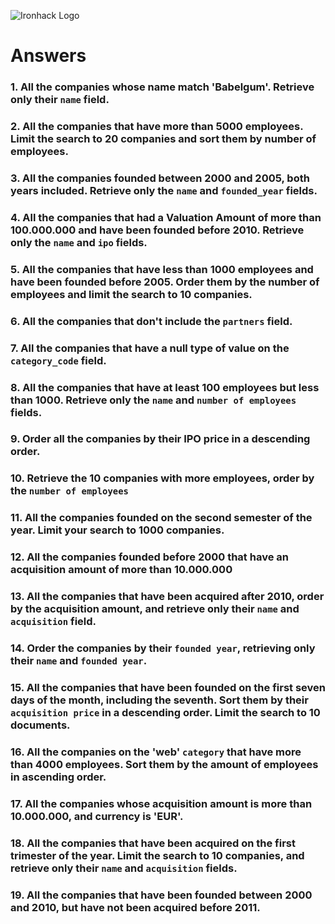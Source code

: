![Ironhack Logo](https://i.imgur.com/1QgrNNw.png)

# Answers

### 1. All the companies whose name match 'Babelgum'. Retrieve only their `name` field.

<!-- Your Code Goes Here -->
<!--
query: {name: "'Babelgum"}
projection: {name: 1, _id:0}
sort:
skip:
limit:
-->

### 2. All the companies that have more than 5000 employees. Limit the search to 20 companies and sort them by **number of employees**.

<!-- Your Code Goes Here -->
<!--
query: {number_of_employees: {$gt: 5000}}
projection:
sort: {number_of_employees: -1}
skip:
limit: 20
-->

### 3. All the companies founded between 2000 and 2005, both years included. Retrieve only the `name` and `founded_year` fields.

<!-- Your Code Goes Here -->
<!--
query: {founded_year: {$gte: 2000, $lte: 2005}}
projection: {name: 1, founded_year: 1, _id: 0}
sort:
skip:
limit:
-->

### 4. All the companies that had a Valuation Amount of more than 100.000.000 and have been founded before 2010. Retrieve only the `name` and `ipo` fields.

<!-- Your Code Goes Here -->
<!--
query: {$and: [{"acquisition.price_amount": {$gt: 100000000}}, {founded_year: {$lt: 2010}}]}
projection: {name: 1, ipo: 1, _id: 0}
sort:
skip:
limit:
-->

### 5. All the companies that have less than 1000 employees and have been founded before 2005. Order them by the number of employees and limit the search to 10 companies.

<!-- Your Code Goes Here -->
<!--
query: {$and: [{number_of_employees: {$lt: 1000}}, {founded_year: {$lt: 2005}}]}
projection:
sort: {number_of_employees: 1}
skip:
limit: 10
-->

### 6. All the companies that don't include the `partners` field.

<!-- Your Code Goes Here -->
<!--
query: {partners: {$exists: false}}
projection:
sort:
skip:
limit:
-->

### 7. All the companies that have a null type of value on the `category_code` field.

<!-- Your Code Goes Here -->
<!--
query: {category_code: {$type: null}}
projection:
sort:
skip:
limit:
-->

### 8. All the companies that have at least 100 employees but less than 1000. Retrieve only the `name` and `number of employees` fields.

<!-- Your Code Goes Here -->
<!--
query: {number_of_employees: {$gte: 100, $lt: 1000}}
projection: {name: 1, number_of_employees: 1, _id: 0}
sort:
skip:
limit:
-->

### 9. Order all the companies by their IPO price in a descending order.

<!-- Your Code Goes Here -->
<!--
query: {$and: [{ipo: {$ne: null}}, {"ipo.valuation_currency_code": "USD"}]}
projection: {name: 1, ipo: 1}
sort: {"ipo.valuation_amount": -1}
skip:
limit:
-->

### 10. Retrieve the 10 companies with more employees, order by the `number of employees`

<!-- Your Code Goes Here -->
<!--
query:
projection:
sort: {number_of_employees: -1}
skip:
limit: 10
-->

### 11. All the companies founded on the second semester of the year. Limit your search to 1000 companies.

<!-- Your Code Goes Here -->
<!--
query: {founded_month: {$gte: 7, $lte: 12}}
projection:
sort:
skip:
limit: 1000
-->

### 12. All the companies founded before 2000 that have an acquisition amount of more than 10.000.000

<!-- Your Code Goes Here -->
<!--
query: {$and: [{founded_year: {$lt: 2000}}, {"acquisition.price_amount": {$gt: 10000000}}]}
projection:
sort:
skip:
limit:
-->

### 13. All the companies that have been acquired after 2010, order by the acquisition amount, and retrieve only their `name` and `acquisition` field.

<!-- Your Code Goes Here -->
<!--
query: {$and: [{"acquisitions.acquired_year": {$gte: 2010}}, {acquisition: {$ne: null}}, {"acquisition.price_amount": {$ne: null}}]}
projection: {name: 1, acquisition: 1, _id: 0}
sort: {"acquisition.price_amount": 1}
skip:
limit:
-->

### 14. Order the companies by their `founded year`, retrieving only their `name` and `founded year`.

<!-- Your Code Goes Here -->
<!--
query: {founded_year: {$ne: null}}
projection: {name: 1, founded_year: 1, _id: 0}
sort: {founded_year: 1}
skip:
limit:
-->

### 15. All the companies that have been founded on the first seven days of the month, including the seventh. Sort them by their `acquisition price` in a descending order. Limit the search to 10 documents.

<!-- Your Code Goes Here -->
<!--
query: {founded_day: {$lte: 7}}
projection:
sort: {"acquisition.price_amount": -1}
skip:
limit: 10
-->

### 16. All the companies on the 'web' `category` that have more than 4000 employees. Sort them by the amount of employees in ascending order.

<!-- Your Code Goes Here -->
<!--
query: {$and: [{category_code: "web"}, {number_of_employees: {$gt: 4000}}]}
projection:
sort: {number_of_employees: 1}
skip:
limit:
-->

### 17. All the companies whose acquisition amount is more than 10.000.000, and currency is 'EUR'.

<!-- Your Code Goes Here -->
<!--
query: {$and: [{"acquisition.price_amount": {$gt: 10000000}}, {"acquisition.price_currency_code": "EUR"}]}
projection:
sort:
skip:
limit:
-->

### 18. All the companies that have been acquired on the first trimester of the year. Limit the search to 10 companies, and retrieve only their `name` and `acquisition` fields.

<!-- Your Code Goes Here -->
<!--
query: {"acquisition.acquired_month": {$lte: 3}}
projection: {name: 1, acquisition: 1, _id: 0}
sort:
skip:
limit: 10
-->

### 19. All the companies that have been founded between 2000 and 2010, but have not been acquired before 2011.

<!-- Your Code Goes Here -->
<!--
query: {$and: [{founded_year: {$gte: 2000, $lte: 2010}}, {"acquisition.acquired_year": {$gte: 2011}}]}
projection:
sort:
skip:
limit:
-->
